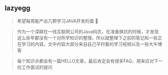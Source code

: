 ## lazyegg

> 希望每周能产出几颗学习JAVA开发的蛋 :egg:  ​​

> 作为一个深耕在一线互联网公司的Java码农，在准备换坑的时候，才发现这么些年都没有一个对所学知识的整理，所以就整理下之前的笔记和一些正在学习的内容。文中内容大部分来自自己平时看的学习视频以及一些大牛博客

> 每个知识点都会有一篇HELLO文章，最后肯定会有很多FAQ，用来应对下一份工作面试的提问









